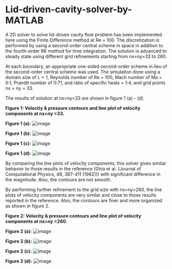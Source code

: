 # Lid-driven-cavity-solver-by-MATLAB

A 2D solver to solve lid-driven cavity flow problem has been implemented here using the Finite Difference method at Re = 100. 
The discretization is performed by using a second-order central scheme in space in addition to the fourth-order RK method for time integration. 
The solution is advanced to steady state using different grid refinements starting from nx=ny=33 to 260. 

At each boundary, an appropriate one-sided second-order scheme in lieu of the second-order central scheme was used.
The simulation done using a domain size of L = 1, Reynolds number of Re = 100, Mach number of Ma = 0:1, Prandtl number of 0:71, and ratio of specific heats = 1:4, and grid points nx = ny = 33.

The results of solution at nx=ny=33 are shown in figure 1 (a) - (d).

**Figure 1: Velocity & pressure contours and line plot of velocity components at nx=ny =33.**

**Figure 1 (a):** ![image](https://user-images.githubusercontent.com/89004966/152657677-c2e91f6f-b573-4920-a4d9-470f995c4126.png)

**Figure 1 (b):** ![image](https://user-images.githubusercontent.com/89004966/152657745-0452d52c-776e-4ae5-a5bc-4fbf2504a084.png)

**Figure 1 (c):** ![image](https://user-images.githubusercontent.com/89004966/152657788-7275f569-4821-43c4-84ce-4d528baba985.png)

**Figure 1 (d):** ![image](https://user-images.githubusercontent.com/89004966/152657807-4dff1bc7-1d2e-48a2-8bf6-d1bb5ff41ced.png)



By comparing the line plots of velocity components, this solver gives similar behavior to those results in the reference (Ghia et al. (Journal of Computational Physics, 48, 387-411 (1982))) with significant difference in the magnitude. Also, the contours are not smooth. 


By performing further refinement to the grid size with nx=ny=260, the line plots of velocity components are very similar and close to those results reported in the reference. 
Also, the contours are finer and more organized as shown in figure 2. 

**Figure 2: Velocity & pressure contours and line plot of velocity components at nx=ny =260.**

**Figure 2 (a):** ![image](https://user-images.githubusercontent.com/89004966/152658498-c5c304d2-2e4c-4a24-8ac2-d0b0dbcbfa48.png)

**Figure 2 (b):** ![image](https://user-images.githubusercontent.com/89004966/152658508-0482f3be-f6f0-4513-865b-a8b1c5d24403.png)

**Figure 2 (c):** ![image](https://user-images.githubusercontent.com/89004966/152658524-cf855c03-0717-4948-8651-c7978f6a619c.png)

**Figure 2 (d):** ![image](https://user-images.githubusercontent.com/89004966/152658536-f6df897d-b049-491b-8127-37d49db44924.png)


